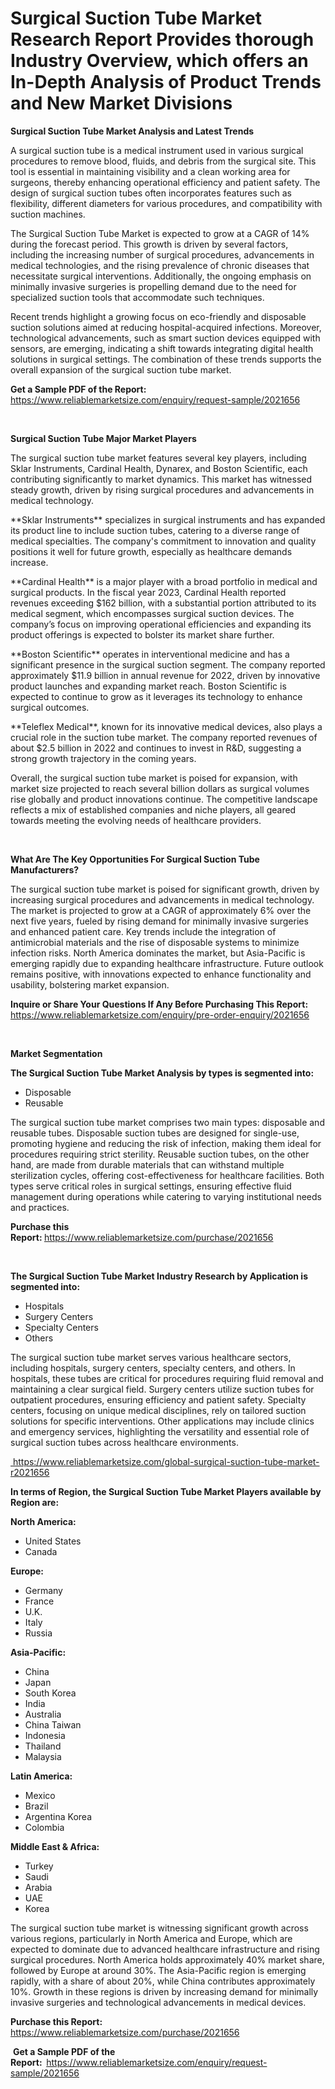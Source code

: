 <p><h1>Surgical Suction Tube Market Research Report Provides thorough Industry Overview, which offers an In-Depth Analysis of Product Trends and New Market Divisions</h1></p><p><strong>Surgical Suction Tube Market Analysis and Latest Trends</strong></p>
<p><p>A surgical suction tube is a medical instrument used in various surgical procedures to remove blood, fluids, and debris from the surgical site. This tool is essential in maintaining visibility and a clean working area for surgeons, thereby enhancing operational efficiency and patient safety. The design of surgical suction tubes often incorporates features such as flexibility, different diameters for various procedures, and compatibility with suction machines.</p><p>The Surgical Suction Tube Market is expected to grow at a CAGR of 14% during the forecast period. This growth is driven by several factors, including the increasing number of surgical procedures, advancements in medical technologies, and the rising prevalence of chronic diseases that necessitate surgical interventions. Additionally, the ongoing emphasis on minimally invasive surgeries is propelling demand due to the need for specialized suction tools that accommodate such techniques. </p><p>Recent trends highlight a growing focus on eco-friendly and disposable suction solutions aimed at reducing hospital-acquired infections. Moreover, technological advancements, such as smart suction devices equipped with sensors, are emerging, indicating a shift towards integrating digital health solutions in surgical settings. The combination of these trends supports the overall expansion of the surgical suction tube market.</p></p>
<p><strong>Get a Sample PDF of the Report:&nbsp;</strong> <a href="https://www.reliablemarketsize.com/enquiry/request-sample/2021656?utm_campaign=2453&utm_medium=2&utm_source=Github&utm_content=ia&utm_term=13042025&utm_id=surgical-suction-tube">https://www.reliablemarketsize.com/enquiry/request-sample/2021656</a></p>
<p>&nbsp;</p>
<p><strong>Surgical Suction Tube Major Market Players</strong></p>
<p><p>The surgical suction tube market features several key players, including Sklar Instruments, Cardinal Health, Dynarex, and Boston Scientific, each contributing significantly to market dynamics. This market has witnessed steady growth, driven by rising surgical procedures and advancements in medical technology.</p><p>**Sklar Instruments** specializes in surgical instruments and has expanded its product line to include suction tubes, catering to a diverse range of medical specialties. The company's commitment to innovation and quality positions it well for future growth, especially as healthcare demands increase.</p><p>**Cardinal Health** is a major player with a broad portfolio in medical and surgical products. In the fiscal year 2023, Cardinal Health reported revenues exceeding $162 billion, with a substantial portion attributed to its medical segment, which encompasses surgical suction devices. The company’s focus on improving operational efficiencies and expanding its product offerings is expected to bolster its market share further.</p><p>**Boston Scientific** operates in interventional medicine and has a significant presence in the surgical suction segment. The company reported approximately $11.9 billion in annual revenue for 2022, driven by innovative product launches and expanding market reach. Boston Scientific is expected to continue to grow as it leverages its technology to enhance surgical outcomes.</p><p>**Teleflex Medical**, known for its innovative medical devices, also plays a crucial role in the suction tube market. The company reported revenues of about $2.5 billion in 2022 and continues to invest in R&D, suggesting a strong growth trajectory in the coming years.</p><p>Overall, the surgical suction tube market is poised for expansion, with market size projected to reach several billion dollars as surgical volumes rise globally and product innovations continue. The competitive landscape reflects a mix of established companies and niche players, all geared towards meeting the evolving needs of healthcare providers.</p></p>
<p>&nbsp;</p>
<p><strong>What Are The Key Opportunities For Surgical Suction Tube Manufacturers?</strong></p>
<p><p>The surgical suction tube market is poised for significant growth, driven by increasing surgical procedures and advancements in medical technology. The market is projected to grow at a CAGR of approximately 6% over the next five years, fueled by rising demand for minimally invasive surgeries and enhanced patient care. Key trends include the integration of antimicrobial materials and the rise of disposable systems to minimize infection risks. North America dominates the market, but Asia-Pacific is emerging rapidly due to expanding healthcare infrastructure. Future outlook remains positive, with innovations expected to enhance functionality and usability, bolstering market expansion.</p></p>
<p><strong>Inquire or Share Your Questions If Any Before Purchasing This Report:</strong> <a href="https://www.reliablemarketsize.com/enquiry/pre-order-enquiry/2021656?utm_campaign=2453&utm_medium=2&utm_source=Github&utm_content=ia&utm_term=13042025&utm_id=surgical-suction-tube">https://www.reliablemarketsize.com/enquiry/pre-order-enquiry/2021656</a></p>
<p>&nbsp;</p>
<p><strong>Market Segmentation</strong></p>
<p><strong>The Surgical Suction Tube Market Analysis by types is segmented into:</strong></p>
<p><ul><li>Disposable</li><li>Reusable</li></ul></p>
<p><p>The surgical suction tube market comprises two main types: disposable and reusable tubes. Disposable suction tubes are designed for single-use, promoting hygiene and reducing the risk of infection, making them ideal for procedures requiring strict sterility. Reusable suction tubes, on the other hand, are made from durable materials that can withstand multiple sterilization cycles, offering cost-effectiveness for healthcare facilities. Both types serve critical roles in surgical settings, ensuring effective fluid management during operations while catering to varying institutional needs and practices.</p></p>
<p><strong>Purchase this Report:&nbsp;</strong><a href="https://www.reliablemarketsize.com/purchase/2021656?utm_campaign=2453&utm_medium=2&utm_source=Github&utm_content=ia&utm_term=13042025&utm_id=surgical-suction-tube">https://www.reliablemarketsize.com/purchase/2021656</a></p>
<p>&nbsp;</p>
<p><strong>The Surgical Suction Tube Market Industry Research by Application is segmented into:</strong></p>
<p><ul><li>Hospitals</li><li>Surgery Centers</li><li>Specialty Centers</li><li>Others</li></ul></p>
<p><p>The surgical suction tube market serves various healthcare sectors, including hospitals, surgery centers, specialty centers, and others. In hospitals, these tubes are critical for procedures requiring fluid removal and maintaining a clear surgical field. Surgery centers utilize suction tubes for outpatient procedures, ensuring efficiency and patient safety. Specialty centers, focusing on unique medical disciplines, rely on tailored suction solutions for specific interventions. Other applications may include clinics and emergency services, highlighting the versatility and essential role of surgical suction tubes across healthcare environments.</p></p>
<p><a href="https://www.reliablemarketsize.com/global-surgical-suction-tube-market-r2021656?utm_campaign=2453&utm_medium=2&utm_source=Github&utm_content=ia&utm_term=13042025&utm_id=surgical-suction-tube">&nbsp;https://www.reliablemarketsize.com/global-surgical-suction-tube-market-r2021656</a></p>
<p><strong>In terms of Region, the Surgical Suction Tube Market Players available by Region are:</strong></p>
<p>
    <p> <strong> North America: </strong>
        <ul>
            <li>United States</li>
            <li>Canada</li>
        </ul>
        </p> 
    <p> <strong> Europe: </strong>
        <ul>
            <li>Germany</li>
            <li>France</li>
            <li>U.K.</li>
            <li>Italy</li>
            <li>Russia</li>
        </ul>
        </p> 
    <p> <strong> Asia-Pacific: </strong>
        <ul>
            <li>China</li>
            <li>Japan</li>
            <li>South Korea</li>
            <li>India</li>
            <li>Australia</li>
            <li>China Taiwan</li>
            <li>Indonesia</li>
            <li>Thailand</li>
            <li>Malaysia</li>
        </ul>
        </p> 
    <p> <strong> Latin America: </strong>
        <ul>
            <li>Mexico</li>
            <li>Brazil</li>
            <li>Argentina Korea</li>
            <li>Colombia</li>
        </ul>
        </p> 
    <p> <strong> Middle East & Africa: </strong>
        <ul>
            <li>Turkey</li>
            <li>Saudi</li>
            <li>Arabia</li>
            <li>UAE</li>
            <li>Korea</li>
        </ul>
    </p>
    </p>
<p><p>The surgical suction tube market is witnessing significant growth across various regions, particularly in North America and Europe, which are expected to dominate due to advanced healthcare infrastructure and rising surgical procedures. North America holds approximately 40% market share, followed by Europe at around 30%. The Asia-Pacific region is emerging rapidly, with a share of about 20%, while China contributes approximately 10%. Growth in these regions is driven by increasing demand for minimally invasive surgeries and technological advancements in medical devices.</p></p>
<p><strong>Purchase this Report: </strong><a href="https://www.reliablemarketsize.com/purchase/2021656?utm_campaign=2453&utm_medium=2&utm_source=Github&utm_content=ia&utm_term=13042025&utm_id=surgical-suction-tube">https://www.reliablemarketsize.com/purchase/2021656</a></p>
<p>&nbsp;<strong>Get a Sample PDF of the Report:&nbsp;&nbsp;</strong><a href="https://www.reliablemarketsize.com/enquiry/request-sample/2021656?utm_campaign=2453&utm_medium=2&utm_source=Github&utm_content=ia&utm_term=13042025&utm_id=surgical-suction-tube">https://www.reliablemarketsize.com/enquiry/request-sample/2021656</a></p>
<p><strong></strong></p>
<p><p></p><p></p><p></p></p>